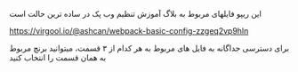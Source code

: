 این ریپو فایلهای مربوط به بلاگ آموزش تنظیم وب پک در ساده ترین حالت است

https://virgool.io/@ashcan/webpack-basic-config-zzgeq2vp9hln

برای دسترسی جداگانه به فایل های مربوط به هر کدام از ۳ قسمت، میتوانید برنچ مربوط به همان قسمت را انتخاب کنید

